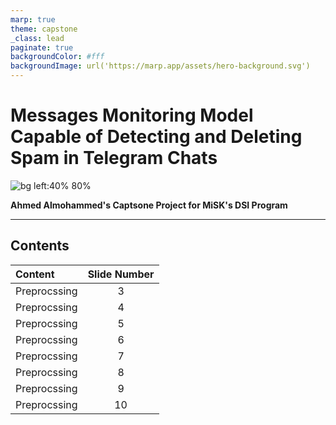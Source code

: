 ```yaml
---
marp: true
theme: capstone
_class: lead
paginate: true
backgroundColor: #fff
backgroundImage: url('https://marp.app/assets/hero-background.svg')
---
```




# Messages Monitoring Model Capable of Detecting and Deleting Spam in Telegram Chats

![bg left:40% 80%](https://1000logos.net/wp-content/uploads/2021/04/Telegram-logo.png)

**Ahmed Almohammed's Captsone Project for MiSK's DSI Program**

---

## Contents

|Content|Slide Number|
|:-------|:----------:|
|Preprocssing|3
|Preprocssing|4
|Preprocssing|5
|Preprocssing|6
|Preprocssing|7
|Preprocssing|8
|Preprocssing|9
|Preprocssing|10
